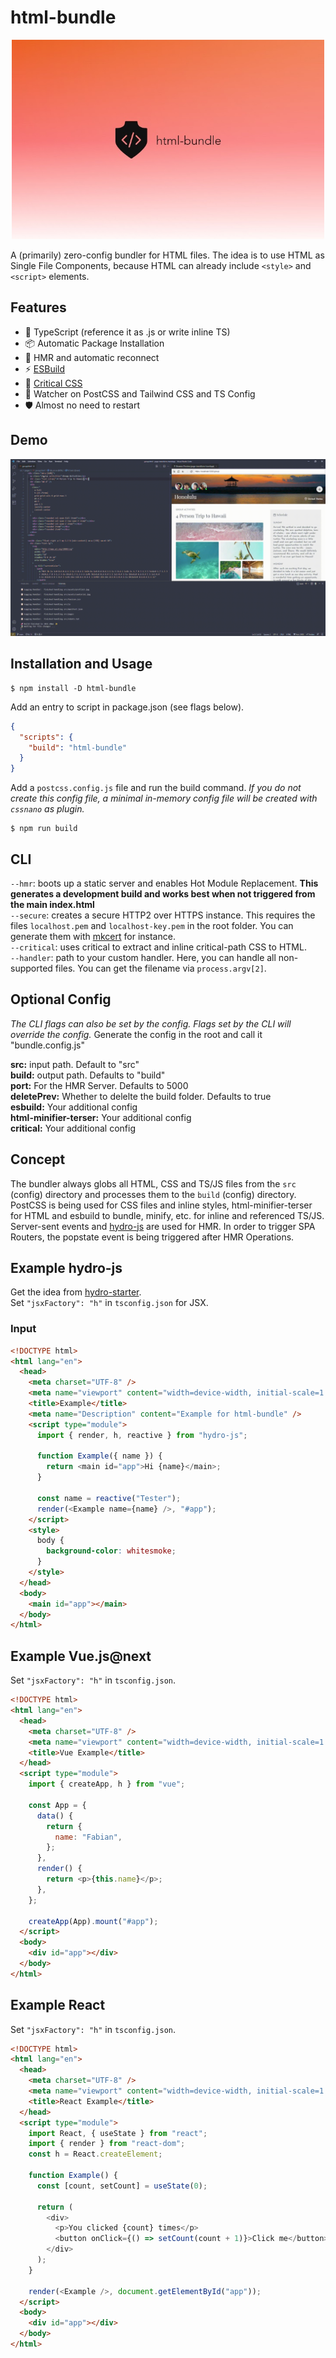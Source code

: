 # html-bundle

<p align="center">
  <img src="./logo.jpg" style="width:500px;" />
</p>

A (primarily) zero-config bundler for HTML files. The idea is to use HTML as Single File Components, because HTML can already include `<style>` and `<script>` elements.

## Features

- 🦾 TypeScript (reference it as .js or write inline TS)
- 📦 Automatic Package Installation
- 💨 HMR and automatic reconnect
- ⚡ [ESBuild](https://github.com/evanw/esbuild)
- 🦔 [Critical CSS](https://github.com/evanw/esbuild)
- 🚋 Watcher on PostCSS and Tailwind CSS and TS Config
- 🛡️ Almost no need to restart

## Demo

![Demo](./example.gif)

## Installation and Usage

```properties
$ npm install -D html-bundle
```

Add an entry to script in package.json (see flags below).

```json
{
  "scripts": {
    "build": "html-bundle"
  }
}
```

Add a `postcss.config.js` file and run the build command.
<em>If you do not create this config file, a minimal in-memory config file will be created with `cssnano` as plugin.</em>

```properties
$ npm run build
```

## CLI

`--hmr`: boots up a static server and enables Hot Module Replacement. **This generates a development build and works best when not triggered from the main index.html**<br>
`--secure`: creates a secure HTTP2 over HTTPS instance. This requires the files `localhost.pem` and `localhost-key.pem` in the root folder. You can generate them with [mkcert](https://github.com/FiloSottile/mkcert) for instance.<br>
`--critical`: uses critical to extract and inline critical-path CSS to HTML.<br>
`--handler`: path to your custom handler. Here, you can handle all non-supported files. You can get the filename via `process.argv[2]`.

## Optional Config

_The CLI flags can also be set by the config. Flags set by the CLI will override the config._
Generate the config in the root and call it "bundle.config.js"

**src:** input path. Default to "src"<br>
**build:** output path. Defaults to "build"<br>
**port:** For the HMR Server. Defaults to 5000<br>
**deletePrev:** Whether to delelte the build folder. Defaults to true<br>
**esbuild:** Your additional config<br>
**html-minifier-terser:** Your additional config<br>
**critical:** Your additional config<br>

## Concept

The bundler always globs all HTML, CSS and TS/JS files from the `src` (config) directory and processes them to the `build` (config) directory. PostCSS is being used for CSS files and inline styles, html-minifier-terser for HTML and esbuild to bundle, minify, etc. for inline and referenced TS/JS. Server-sent events and [hydro-js](https://github.com/Krutsch/hydro-js) are used for HMR. In order to trigger SPA Routers, the popstate event is being triggered after HMR Operations.

## Example hydro-js

Get the idea from [hydro-starter](https://github.com/Krutsch/hydro-starter).<br>
Set `"jsxFactory": "h"` in `tsconfig.json` for JSX.

### Input

```html
<!DOCTYPE html>
<html lang="en">
  <head>
    <meta charset="UTF-8" />
    <meta name="viewport" content="width=device-width, initial-scale=1.0" />
    <title>Example</title>
    <meta name="Description" content="Example for html-bundle" />
    <script type="module">
      import { render, h, reactive } from "hydro-js";

      function Example({ name }) {
        return <main id="app">Hi {name}</main>;
      }

      const name = reactive("Tester");
      render(<Example name={name} />, "#app");
    </script>
    <style>
      body {
        background-color: whitesmoke;
      }
    </style>
  </head>
  <body>
    <main id="app"></main>
  </body>
</html>
```

## Example Vue.js@next

Set `"jsxFactory": "h"` in `tsconfig.json`.

```html
<!DOCTYPE html>
<html lang="en">
  <head>
    <meta charset="UTF-8" />
    <meta name="viewport" content="width=device-width, initial-scale=1.0" />
    <title>Vue Example</title>
  </head>
  <script type="module">
    import { createApp, h } from "vue";

    const App = {
      data() {
        return {
          name: "Fabian",
        };
      },
      render() {
        return <p>{this.name}</p>;
      },
    };

    createApp(App).mount("#app");
  </script>
  <body>
    <div id="app"></div>
  </body>
</html>
```

## Example React

Set `"jsxFactory": "h"` in `tsconfig.json`.

```html
<!DOCTYPE html>
<html lang="en">
  <head>
    <meta charset="UTF-8" />
    <meta name="viewport" content="width=device-width, initial-scale=1.0" />
    <title>React Example</title>
  </head>
  <script type="module">
    import React, { useState } from "react";
    import { render } from "react-dom";
    const h = React.createElement;

    function Example() {
      const [count, setCount] = useState(0);

      return (
        <div>
          <p>You clicked {count} times</p>
          <button onClick={() => setCount(count + 1)}>Click me</button>
        </div>
      );
    }

    render(<Example />, document.getElementById("app"));
  </script>
  <body>
    <div id="app"></div>
  </body>
</html>
```
